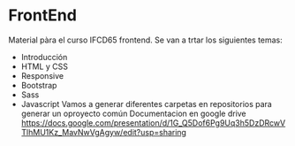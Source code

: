 # FrontEnd
Material pàra el curso IFCD65 frontend.
Se van a trtar los siguientes temas:
* Introducción
* HTML y CSS
* Responsive
* Bootstrap
* Sass
* Javascript
Vamos a generar diferentes carpetas en repositorios para generar un oproyecto común
Documentacion en google drive 
https://docs.google.com/presentation/d/1G_Q5Dof6Pg9Uq3h5DzDRcwVTlhMU1Kz_MavNwVgAgyw/edit?usp=sharing
